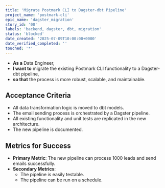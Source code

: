 ```yaml
---
title: 'Migrate Postmark CLI to Dagster-dbt Pipeline'
project_name: 'postmark-cli'
epic_name: 'dagster_migration'
story_id: '00'
labels: 'backend, dagster, dbt, migration'
status: 'blocked'
date_created: '2025-07-09T10:00:00+0000'
date_verified_completed: ''
touched: '*'
---
```


- **As a** Data Engineer,
- **I want to** migrate the existing Postmark CLI functionality to a Dagster-dbt pipeline,
- **so that** the process is more robust, scalable, and maintainable.

## Acceptance Criteria

- All data transformation logic is moved to dbt models.
- The email sending process is orchestrated by a Dagster pipeline.
- All existing functionality and unit tests are replicated in the new architecture.
- The new pipeline is documented.

## Metrics for Success

- **Primary Metric**: The new pipeline can process 1000 leads and send emails successfully.
- **Secondary Metrics**:
  - The pipeline is easily testable.
  - The pipeline can be run on a schedule.
